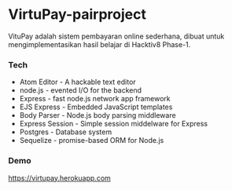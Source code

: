 # VirtuPay-pairproject

VituPay adalah sistem pembayaran online sederhana, dibuat untuk mengimplementasikan hasil belajar di Hacktiv8 Phase-1.


### Tech

* Atom Editor - A hackable text editor
* node.js - evented I/O for the backend
* Express - fast node.js network app framework
* EJS Express - Embedded JavaScript templates
* Body Parser - Node.js body parsing middleware
* Express Session - Simple session middelware for Express
* Postgres - Database system
* Sequelize - promise-based ORM for Node.js

### Demo
https://virtupay.herokuapp.com

